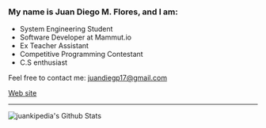 ### My name is Juan Diego M. Flores, and I am:

- System Engineering Student
- Software Developer at Mammut.io
- Ex Teacher Assistant
- Competitive Programming Contestant
- C.S enthusiast 

Feel free to contact me: juandiegp17@gmail.com

[Web site](https://juankipedia.github.io)

---
<img align="left" alt="juankipedia's Github Stats" src="https://github-readme-stats.vercel.app/api?username=juankipedia&show_icons=true&hide_border=true&count_private=true&theme=dark"/>

